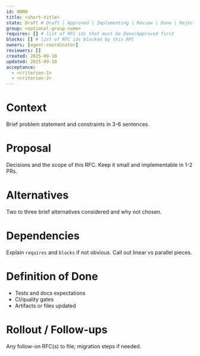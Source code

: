 ```yaml
---
id: NNNN
title: <short-title>
state: Draft # Draft | Approved | Implementing | Review | Done | Rejected
group: <optional-group-name>
requires: [] # list of RFC ids that must be Done/Approved first
blocks: [] # list of RFC ids blocked by this RFC
owners: [agent-coordinator]
reviewers: []
created: 2025-09-10
updated: 2025-09-10
acceptance:
  - <criterion-1>
  - <criterion-2>
---
```


# Context
Brief problem statement and constraints in 3-6 sentences.

# Proposal
Decisions and the scope of this RFC. Keep it small and implementable in 1-2 PRs.

# Alternatives
Two to three brief alternatives considered and why not chosen.

# Dependencies
Explain `requires` and `blocks` if not obvious. Call out linear vs parallel pieces.

# Definition of Done
- Tests and docs expectations
- CI/quality gates
- Artifacts or files updated

# Rollout / Follow-ups
Any follow-on RFC(s) to file; migration steps if needed.
